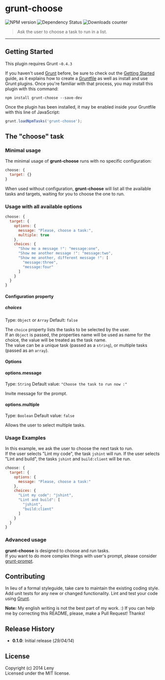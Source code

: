 # grunt-choose

![NPM version](http://img.shields.io/npm/v/grunt-choose.svg) ![Dependency Status](https://david-dm.org/leny/grunt-choose.svg) ![Downloads counter](http://img.shields.io/npm/dm/grunt-choose.svg)

> Ask the user to choose a task to run in a list.

* * *

## Getting Started

This plugin requires Grunt `~0.4.3`

If you haven't used [Grunt](http://gruntjs.com/) before, be sure to check out the [Getting Started](http://gruntjs.com/getting-started) guide, as it explains how to create a [Gruntfile](http://gruntjs.com/sample-gruntfile) as well as install and use Grunt plugins. Once you're familiar with that process, you may install this plugin with this command:

```shell
npm install grunt-choose --save-dev
```

Once the plugin has been installed, it may be enabled inside your Gruntfile with this line of JavaScript:

```js
grunt.loadNpmTasks('grunt-choose');
```

## The "choose" task

### Minimal usage

The minimal usage of **grunt-choose** runs with no specific configuration:

```js
choose: {
  target: {}
}
```

When used without configuration, **grunt-choose** will list all the available tasks and targets, waiting for you to choose the one to run.

### Usage with all available options

```js
choose: {
  target: {
    options: {
      message: "Please, choose a task:",
      multiple: true
    },
    choices: {
      "Show me a message !": "message:one",
      "Show me another message !": "message:two",
      "Show me another, different message !": [
        "message:three",
        "message:four"
      ]
    }
  }
}
```

#### Configuration property

##### choices
Type: `Object` or `Array` 
Default: `false`

The `choice` property lists the tasks to be selected by the user.  
If an `Object` is passed, the properties name will be used as name for the choice, the value will be treated as the task name.  
The value can be a unique task (passed as a `string`), or multiple tasks (passed as an `array`).

#### Options

#### options.message
Type: `String`
Default value: `"Choose the task to run now :"`

Invite message for the prompt.

#### options.multiple
Type: `Boolean`
Default value: `false`

Allows the user to select multiple tasks.

### Usage Examples

In this example, we ask the user to choose the next task to run.  
If the user selects "Lint my code", the task `jshint` will run. If the user selects "Lint and build", the tasks `jshint` and `build:client` will be run.

```js
choose: {
  target: {
    options: {
      message: "Please, choose a task:"
    },
    choices: {
      "Lint my code": "jshint",
      "Lint and build": [
        "jshint",
        "build:client"
      ]
    }
  }
}
```

### Advanced usage

**grunt-choose** is designed to choose and run tasks.  
If you want to do more complex things with user's prompt, please consider [grunt-prompt](https://www.npmjs.org/package/grunt-prompt).

## Contributing

In lieu of a formal styleguide, take care to maintain the existing coding style. Add unit tests for any new or changed functionality. Lint and test your code using [Grunt](http://gruntjs.com/).

**Note:** My english writing is not the best part of my work. :) If you can help me by correcting this README, please, make a Pull Request! Thanks!

## Release History

* **0.1.0**: Initial release (*29/04/14*)

## License
Copyright (c) 2014 Leny  
Licensed under the MIT license.
